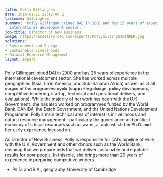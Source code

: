 ```yaml
---
title: Polly Gillingham
date: 2016-01-21 22:18:00 Z
lastname: Gillingham
summary: 'Polly Gillingam joined DAI in 2000 and has 25 years of experience in the
  international development sector. '
job-title: Director of New Business
image: https://assetify-dai.com/experts/PollyGillinghamINNER.jpg
solutions:
- Environment and Energy
- Sustainable Livelihoods
- Natural Resource Management
layout: expert
---
```


Polly Gillingam joined DAI in 2000 and has 25 years of experience in the international development sector. She has worked across multiple geographies (Asia, Latin America, and Sub-Saharan Africa) as well as at all stages of the programme cycle (supporting design, policy development, competitive tendering, startup, technical and operational delivery, and evaluations). While the majority of her work has been with the U.K. Government, she has also worked on programmes funded by the World Bank, DANIDA, the Dutch Government, and the United Nations Development Programme. Polly’s main technical area of interest is in livelihoods and natural resource management—particularly the governance and political economy of critical resources such as water, a topic which her Ph.D. and her early experience focused on. 

As Director of New Business, Polly is responsible for DAI’s pipeline of work with the U.K. Government and other donors such as the World Bank, ensuring that we prepare bids that will deliver sustainable and equitable results for poor people. In this role, she brings more than 20 years of experience in preparing competitive tenders.

* Ph.D. and B.A., geography, University of Cambridge